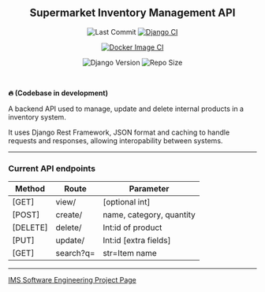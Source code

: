 <div align="center">
<h2>Supermarket Inventory Management API</h2>

![Last Commit](https://img.shields.io/github/last-commit/bluesoc/Supermarket-Inventory-Management-API/main)
[![Django CI](https://github.com/bluesoc/Supermarket-Inventory-Management-API/actions/workflows/django.yml/badge.svg)](https://github.com/bluesoc/Supermarket-Inventory-Management-API/actions/workflows/django.yml)

[![Docker Image CI](https://github.com/bluesoc/Supermarket-Inventory-Management-API/actions/workflows/docker-image.yml/badge.svg)](https://github.com/bluesoc/Supermarket-Inventory-Management-API/actions/workflows/docker-image.yml)

![Django Version](https://img.shields.io/badge/Django-4.2.15-yellowgreen)
![Repo Size](https://img.shields.io/github/repo-size/bluesoc/Supermarket-Inventory-Management-API)

</div>
<br>

**🔥 (Codebase in development)**

A backend API used to manage, update and delete internal products in a inventory system.

It uses Django Rest Framework, JSON format and caching to handle requests and responses, allowing interopability between systems.

***

### Current API endpoints
| Method   | Route          | Parameter                |
|----------|----------------|--------------------------|
| [GET]    | view/          | [optional int]           |
| [POST]   | create/        | name, category, quantity |
| [DELETE] | delete/<int>   | Int:id of product        |
| [PUT]    | update/<int>   | Int:id [extra fields]    |
| [GET]    | search?q=<str> | str=Item name            |

***

<a href="https://github.com/bluesoc/Supermarket-Inventory-Management-API/projects">IMS Software Engineering Project Page</a>
